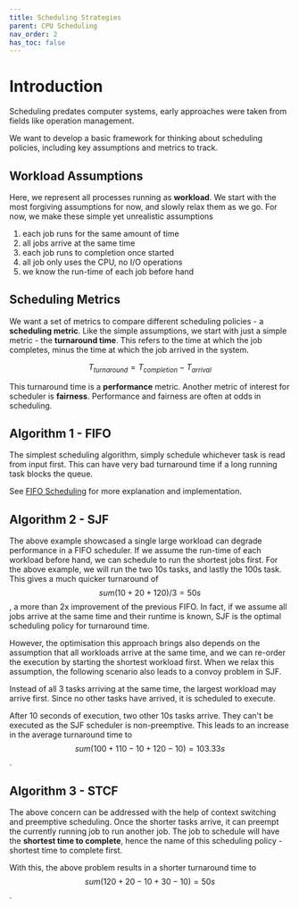 ```yaml
---
title: Scheduling Strategies
parent: CPU Scheduling
nav_order: 2
has_toc: false
---
```

# Introduction
Scheduling predates computer systems, early approaches were taken from fields like operation management.

We want to develop a basic framework for thinking about scheduling policies, including key assumptions and metrics to track.

## Workload Assumptions
Here, we represent all processes running as **workload**. We start with the most forgiving assumptions for now, and slowly relax them as we go. For now, we make these simple yet unrealistic assumptions
1. each job runs for the same amount of time
2. all jobs arrive at the same time
3. each job runs to completion once started
4. all job only uses the CPU, no I/O operations
5. we know the run-time of each job before hand

## Scheduling Metrics
We want a set of metrics to compare different scheduling policies - a **scheduling metric**. Like the simple assumptions, we start with just a simple metric - the **turnaround time**. This refers to the time at which the job completes, minus the time at which the job arrived in the system.

$$T_{turnaround}=T_{completion} - T_{arrival}$$

This turnaround time is a **performance** metric. Another metric of interest for scheduler is **fairness**. Performance and fairness are often at odds in scheduling.

## Algorithm 1 - FIFO
The simplest scheduling algorithm, simply schedule whichever task is read from input first. This can have very bad turnaround time if a long running task blocks the queue.

See [FIFO Scheduling](https://isbobby.github.io/2-os/2-scheduling/2-intro_to_scheduling/2-fifo.html) for more explanation and implementation.

## Algorithm 2 - SJF
The above example showcased a single large workload can degrade performance in a FIFO scheduler. If we assume the run-time of each workload before hand, we can schedule to run the shortest jobs first. For the above example, we will run the two 10s tasks, and lastly the 100s task. This gives a much quicker turnaround of $$sum(10+20+120)/3=50s$$, a more than 2x improvement of the previous FIFO. In fact, if we assume all jobs arrive at the same time and their runtime is known, SJF is the optimal scheduling policy for turnaround time.

However, the optimisation this approach brings also depends on the assumption that all workloads arrive at the same time, and we can re-order the execution by starting the shortest workload first. When we relax this assumption, the following scenario also leads to a convoy problem in SJF.

Instead of all 3 tasks arriving at the same time, the largest workload may arrive first. Since no other tasks have arrived, it is scheduled to execute.

After 10 seconds of execution, two other 10s tasks arrive. They can't be executed as the SJF scheduler is non-preemptive. This leads to an increase in the average turnaround time to $$sum(100+110-10+120-10)=103.33s$$.

## Algorithm 3 - STCF
The above concern can be addressed with the help of context switching and preemptive scheduling. Once the shorter tasks arrive, it can preempt the currently running job to run another job. The job to schedule will have the **shortest time to complete**, hence the name of this scheduling policy - shortest time to complete first.

With this, the above problem results in a shorter turnaround time to $$sum(120+20-10+30-10)=50s$$.
